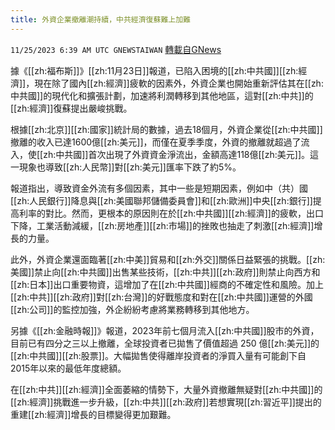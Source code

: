 ```yaml
---
title: 外資企業撤離潮持續，中共經濟復蘇難上加難
---
```

`11/25/2023 6:39 AM UTC GNEWSTAIWAN` [轉載自GNews](https://gnews.org/articles/2035506)



據《[[zh:福布斯]]》[[zh:11月23日]]報道，已陷入困境的[[zh:中共國]][[zh:經濟]]，現在除了國內[[zh:經濟]]疲軟的因素外，外資企業也開始重新評估其在[[zh:中共國]]的現代化和擴張計劃，加速將利潤轉移到其他地區，這對[[zh:中共]]的[[zh:經濟]]復蘇提出嚴峻挑戰。  

根據[[zh:北京]][[zh:國家]]統計局的數據，過去18個月，外資企業從[[zh:中共國]]撤離的收入已達1600億[[zh:美元]]，而僅在夏季季度，外資的撤離就超過了流入，使[[zh:中共國]]首次出現了外資資金淨流出，金額高達118億[[zh:美元]]。這一現象也導致[[zh:人民幣]]對[[zh:美元]]匯率下跌了約5%。

  

報道指出，導致資金外流有多個因素，其中一些是短期因素，例如中（共）國[[zh:人民銀行]]降息與[[zh:美國聯邦儲備委員會]]和[[zh:歐洲]]中央[[zh:銀行]]提高利率的對比。然而，更根本的原因則在於[[zh:中共國]][[zh:經濟]]的疲軟，出口下降，工業活動減緩，[[zh:房地產]][[zh:市場]]的挫敗也抽走了刺激[[zh:經濟]]增長的力量。

  

此外，外資企業還面臨著[[zh:中美]]貿易和[[zh:外交]]關係日益緊張的挑戰。[[zh:美國]]禁止向[[zh:中共國]]出售某些技術，[[zh:中共]][[zh:政府]]則禁止向西方和[[zh:日本]]出口重要物資，這增加了在[[zh:中共國]]經商的不確定性和風險。加上[[zh:中共]][[zh:政府]]對[[zh:台灣]]的好戰態度和對在[[zh:中共國]]運營的外國[[zh:公司]]的監控加強，外企紛紛考慮將業務轉移到其他地方。

  

另據《[[zh:金融時報]]》報道，2023年前七個月流入[[zh:中共國]]股市的外資，目前已有四分之三以上撤離，全球投資者已拋售了價值超過 250 億[[zh:美元]]的[[zh:中共國]][[zh:股票]]。大幅拋售使得離岸投資者的淨買入量有可能創下自2015年以來的最低年度總額。

  

在[[zh:中共]][[zh:經濟]]全面萎縮的情勢下，大量外資撤離無疑對[[zh:中共國]]的[[zh:經濟]]挑戰進一步升級，[[zh:中共]][[zh:政府]]若想實現[[zh:習近平]]提出的重建[[zh:經濟]]增長的目標變得更加艱難。
